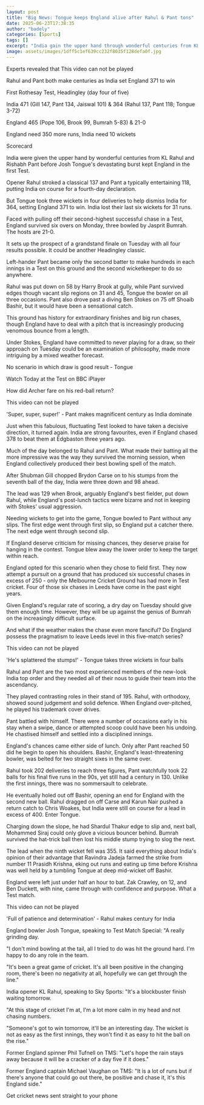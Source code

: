 ```yaml
---
layout: post
title: "Big News: Tongue keeps England alive after Rahul & Pant tons"
date: 2025-06-23T17:38:35
author: "badely"
categories: [Sports]
tags: []
excerpt: "India gain the upper hand through wonderful centuries from KL Rahul and Rishabh Pant before Josh Tongue’s devastating burst keeps England in first Tes"
image: assets/images/1dff5c1ef639cc232f8035f128defa0f.jpg
---
```


Experts revealed that This video can not be played

Rahul and Pant both make centuries as India set England 371 to win

First Rothesay Test, Headingley (day four of five)

India 471 (Gill 147, Pant 134, Jaiswal 101) & 364 (Rahul 137, Pant 118; Tongue 3-72)

England 465 (Pope 106, Brook 99, Bumrah 5-83) & 21-0

England need 350 more runs, India need 10 wickets

Scorecard

India were given the upper hand by wonderful centuries from KL Rahul and Rishabh Pant before Josh Tongue's devastating burst kept England in the first Test.

Opener Rahul stroked a classical 137 and Pant a typically entertaining 118, putting India on course for a fourth-day declaration.

But Tongue took three wickets in four deliveries to help dismiss India for 364, setting England 371 to win. India lost their last six wickets for 31 runs.

Faced with pulling off their second-highest successful chase in a Test, England survived six overs on Monday, three bowled by Jasprit Bumrah. The hosts are 21-0.

It sets up the prospect of a grandstand finale on Tuesday with all four results possible. It could be another Headingley classic.

Left-hander Pant became only the second batter to make hundreds in each innings in a Test on this ground and the second wicketkeeper to do so anywhere.

Rahul was put down on 58 by Harry Brook at gully, while Pant survived edges though vacant slip regions on 31 and 45, Tongue the bowler on all three occasions. Pant also drove past a diving Ben Stokes on 75 off Shoaib Bashir, but it would have been a sensational catch.

This ground has history for extraordinary finishes and big run chases, though England have to deal with a pitch that is increasingly producing venomous bounce from a length.

Under Stokes, England have committed to never playing for a draw, so their approach on Tuesday could be an examination of philosophy, made more intriguing by a mixed weather forecast.

No scenario in which draw is good result - Tongue

Watch Today at the Test on BBC iPlayer

How did Archer fare on his red-ball return?

This video can not be played

'Super, super, super!' - Pant makes magnificent century as India dominate

Just when this fabulous, fluctuating Test looked to have taken a decisive direction, it turned again. India are strong favourites, even if England chased 378 to beat them at Edgbaston three years ago.

Much of the day belonged to Rahul and Pant. What made their batting all the more impressive was the way they survived the morning session, when England collectively produced their best bowling spell of the match.

After Shubman Gill chopped Brydon Carse on to his stumps from the seventh ball of the day, India were three down and 98 ahead.

The lead was 129 when Brook, arguably England's best fielder, put down Rahul, while England's post-lunch tactics were bizarre and not in keeping with Stokes' usual aggression.

Needing wickets to get into the game, Tongue bowled to Pant without any slips. The first edge went through first slip, so England put a catcher there. The next edge went through second slip.

If England deserve criticism for missing chances, they deserve praise for hanging in the contest. Tongue blew away the lower order to keep the target within reach.

England opted for this scenario when they chose to field first. They now attempt a pursuit on a ground that has produced six successful chases in excess of 250 - only the Melbourne Cricket Ground has had more in Test cricket. Four of those six chases in Leeds have come in the past eight years.

Given England's regular rate of scoring, a dry day on Tuesday should give them enough time. However, they will be up against the genius of Bumrah on the increasingly difficult surface.

And what if the weather makes the chase even more fanciful? Do England possess the pragmatism to leave Leeds level in this five-match series?

This video can not be played

'He's splattered the stumps!' - Tongue takes three wickets in four balls

Rahul and Pant are the two most experienced members of the new-look India top order and they needed all of their nous to guide their team into the ascendancy.

They played contrasting roles in their stand of 195. Rahul, with orthodoxy, showed sound judgement and solid defence. When England over-pitched, he played his trademark cover drives.

Pant battled with himself. There were a number of occasions early in his stay when a swipe, dance or attempted scoop could have been his undoing. He chastised himself and settled into a disciplined innings.

England's chances came either side of lunch. Only after Pant reached 50 did he begin to open his shoulders. Bashir, England's least-threatening bowler, was belted for two straight sixes in the same over.

Rahul took 202 deliveries to reach three figures, Pant watchfully took 22 balls for his final five runs in the 90s, yet still had a century in 130. Unlike the first innings, there was no sommersault to celebrate.

He eventually holed out off Bashir, opening an end for England with the second new ball. Rahul dragged on off Carse and Karun Nair pushed a return catch to Chris Woakes, but India were still on course for a lead in excess of 400. Enter Tongue.

Charging down the slope, he had Shardul Thakur edge to slip and, next ball, Mohammed Siraj could only glove a vicious bouncer behind. Bumrah survived the hat-trick ball then lost his middle stump trying to slog the next.

The lead when the ninth wicket fell was 355. It said everything about India's opinion of their advantage that Ravindra Jadeja farmed the strike from number 11 Prasidh Krishna, eking out runs and eating up time before Krishna was well held by a tumbling Tongue at deep mid-wicket off Bashir.

England were left just under half an hour to bat. Zak Crawley, on 12, and Ben Duckett, with nine, came through with confidence and purpose. What a Test match.

This video can not be played

'Full of patience and determination' - Rahul makes century for India

England bowler Josh Tongue, speaking to Test Match Special: "A really grinding day.

"I don't mind bowling at the tail, all I tried to do was hit the ground hard. I'm happy to do any role in the team.

"It's been a great game of cricket. It's all been positive in the changing room, there's been no negativity at all, hopefully we can get through the line."

India opener KL Rahul, speaking to Sky Sports: "It's a blockbuster finish waiting tomorrow.

"At this stage of cricket I'm at, I'm a lot more calm in my head and not chasing numbers.

"Someone's got to win tomorrow, it'll be an interesting day. The wicket is not as easy as the first innings, they won't find it as easy to hit the ball on the rise."

Former England spinner Phil Tufnell on TMS: "Let's hope the rain stays away because it will be a cracker of a day five if it does."

Former England captain Michael Vaughan on TMS: "It is a lot of runs but if there's anyone that could go out there, be positive and chase it, it's this England side."

Get cricket news sent straight to your phone

